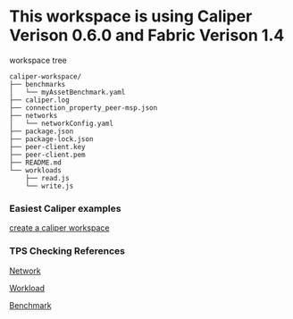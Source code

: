 # This workspace is using Caliper Verison 0.6.0 and Fabric Verison 1.4

workspace tree
```
caliper-workspace/
├── benchmarks
│   └── myAssetBenchmark.yaml
├── caliper.log
├── connection_property_peer-msp.json
├── networks
│   └── networkConfig.yaml
├── package.json
├── package-lock.json
├── peer-client.key
├── peer-client.pem
├── README.md
└── workloads
    ├── read.js
    └── write.js
```

### Easiest Caliper examples
[create a caliper workspace](https://hyperledger.github.io/caliper/v0.6.0/fabric-tutorial/tutorials-fabric-existing/#step-1---create-a-caliper-workspace)

### TPS Checking References
[Network](https://hyperledger.github.io/caliper/v0.6.0//fabric-config/new/#network-configuration-file-reference)

[Workload](https://hyperledger.github.io/caliper/v0.6.0/workload-module/)

[Benchmark](https://hyperledger.github.io/caliper/v0.6.0/bench-config/)
